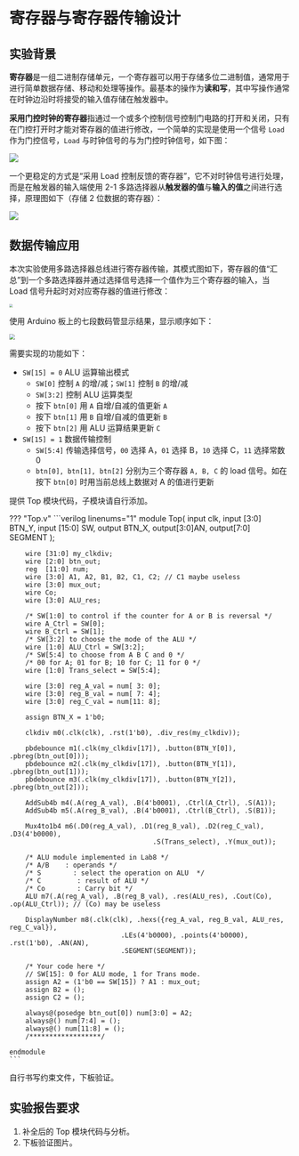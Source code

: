 # 寄存器与寄存器传输设计

## 实验背景

**寄存器**是一组二进制存储单元，一个寄存器可以用于存储多位二进制值，通常用于进行简单数据存储、移动和处理等操作。最基本的操作为**读和写**，其中写操作通常在时钟边沿时将接受的输入值存储在触发器中。

**采用门控时钟的寄存器**指通过一个或多个控制信号控制门电路的打开和关闭，只有在门控打开时才能对寄存器的值进行修改，一个简单的实现是使用一个信号 `Load` 作为门控信号，`Load` 与时钟信号的与为门控时钟信号，如下图：

<img src="../pic/gated_clock.png">

一个更稳定的方式是“采用 Load 控制反馈的寄存器”，它不对时钟信号进行处理，而是在触发器的输入端使用 2-1 多路选择器从**触发器的值**与**输入的值**之间进行选择，原理图如下（存储 2 位数据的寄存器）：

<img src="../pic/load_feedback.png">

## 数据传输应用

本次实验使用多路选择器总线进行寄存器传输，其模式图如下，寄存器的值“汇总”到一个多路选择器并通过选择信号选择一个值作为三个寄存器的输入，当 Load 信号升起时对对应寄存器的值进行修改：

<img src="../pic/mux_bus.png" style="zoom: 40%">

使用 Arduino 板上的七段数码管显示结果，显示顺序如下：

<img src="../pic/example.png" style="zoom: 60%">

需要实现的功能如下：

* `SW[15] = 0` ALU 运算输出模式
    * `SW[0]` 控制 `A` 的增/减；`SW[1]` 控制 `B` 的增/减
    * `SW[3:2]` 控制 ALU 运算类型
    * 按下 `btn[0]` 用 `A` 自增/自减的值更新 `A`
    * 按下 `btn[1]` 用 `B` 自增/自减的值更新 `B`
    * 按下 `btn[2]` 用 ALU 运算结果更新 `C`
* `SW[15] = 1` 数据传输控制
    * `SW[5:4]` 传输选择信号，`00` 选择 A，`01` 选择 B，`10` 选择 C，`11` 选择常数 0
    * `btn[0], btn[1], btn[2]` 分别为三个寄存器 `A, B, C` 的 load 信号。如在按下 `btn[0]` 时用当前总线上数据对 A 的值进行更新

提供 Top 模块代码，子模块请自行添加。

??? "Top.v"
    ```verilog linenums="1"
    module Top(
        input clk,
        input [3:0] BTN_Y, 
        input [15:0] SW,
        output BTN_X,
        output[3:0]AN,
        output[7:0] SEGMENT
    );

        wire [31:0] my_clkdiv;
        wire [2:0] btn_out;
        reg  [11:0] num;
        wire [3:0] A1, A2, B1, B2, C1, C2; // C1 maybe useless
        wire [3:0] mux_out;
        wire Co;
        wire [3:0] ALU_res;

        /* SW[1:0] to control if the counter for A or B is reversal */
        wire A_Ctrl = SW[0];
        wire B_Ctrl = SW[1];
        /* SW[3:2] to choose the mode of the ALU */
        wire [1:0] ALU_Ctrl = SW[3:2];
        /* SW[5:4] to choose from A B C and 0 */
        /* 00 for A; 01 for B; 10 for C; 11 for 0 */
        wire [1:0] Trans_select = SW[5:4];

        wire [3:0] reg_A_val = num[ 3: 0];
        wire [3:0] reg_B_val = num[ 7: 4];
        wire [3:0] reg_C_val = num[11: 8];

        assign BTN_X = 1'b0;

        clkdiv m0(.clk(clk), .rst(1'b0), .div_res(my_clkdiv));
        
        pbdebounce m1(.clk(my_clkdiv[17]), .button(BTN_Y[0]), .pbreg(btn_out[0]));
        pbdebounce m2(.clk(my_clkdiv[17]), .button(BTN_Y[1]), .pbreg(btn_out[1]));
        pbdebounce m3(.clk(my_clkdiv[17]), .button(BTN_Y[2]), .pbreg(btn_out[2]));
        
        AddSub4b m4(.A(reg_A_val), .B(4'b0001), .Ctrl(A_Ctrl), .S(A1));
        AddSub4b m5(.A(reg_B_val), .B(4'b0001), .Ctrl(B_Ctrl), .S(B1));
        
        Mux4to1b4 m6(.D0(reg_A_val), .D1(reg_B_val), .D2(reg_C_val), .D3(4'b0000),
                                        .S(Trans_select), .Y(mux_out));
        
        /* ALU module implemented in Lab8 */
        /* A/B    : operands */
        /* S        : select the operation on ALU  */
        /* C         : result of ALU */
        /* Co        : Carry bit */
        ALU m7(.A(reg_A_val), .B(reg_B_val), .res(ALU_res), .Cout(Co), .op(ALU_Ctrl)); // (Co) may be useless
        
        DisplayNumber m8(.clk(clk), .hexs({reg_A_val, reg_B_val, ALU_res, reg_C_val}), 
                                .LEs(4'b0000), .points(4'b0000), .rst(1'b0), .AN(AN),
                                .SEGMENT(SEGMENT));
        
        /* Your code here */
        // SW[15]: 0 for ALU mode, 1 for Trans mode.
        assign A2 = (1'b0 == SW[15]) ? A1 : mux_out; 
        assign B2 = ();
        assign C2 = ();
        
        always@(posedge btn_out[0]) num[3:0] = A2;
        always@() num[7:4] = ();
        always@() num[11:8] = ();
        /******************/

    endmodule
    ```

自行书写约束文件，下板验证。

## 实验报告要求

1. 补全后的 Top 模块代码与分析。
2. 下板验证图片。